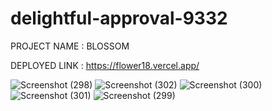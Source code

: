 # delightful-approval-9332

PROJECT NAME : BLOSSOM

DEPLOYED LINK : https://flower18.vercel.app/

![Screenshot (298)](https://user-images.githubusercontent.com/109611448/213923457-9a382633-b69c-4c7b-bb37-3212faacc999.png)
![Screenshot (302)](https://user-images.githubusercontent.com/109611448/213923481-5667da3d-a857-43db-a507-4a7e2f306b8a.png)
![Screenshot (300)](https://user-images.githubusercontent.com/109611448/213923495-e777a1e2-be9a-4263-b22b-41077b592c19.png)
![Screenshot (301)](https://user-images.githubusercontent.com/109611448/213923510-f797720b-5011-4af9-8607-27f1a5e99476.png)
![Screenshot (299)](https://user-images.githubusercontent.com/109611448/213923515-93866847-14d3-4f78-b883-846706157ba6.png)
